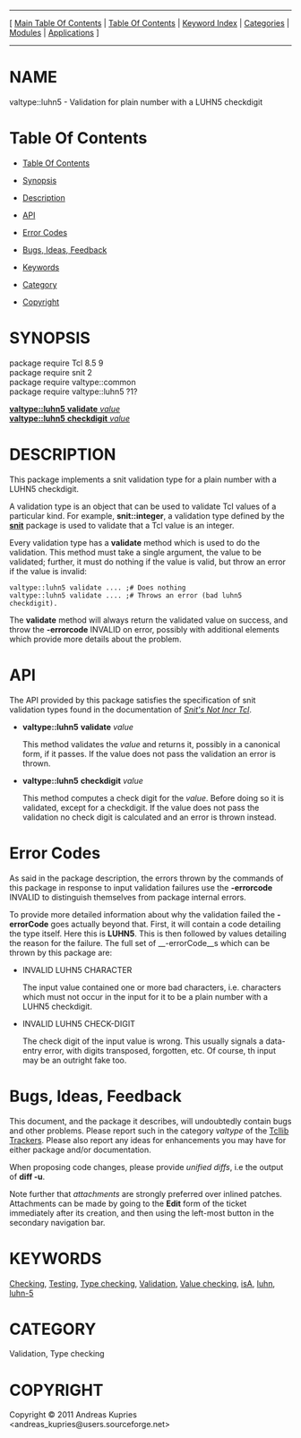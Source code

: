 
[//000000001]: # (valtype::luhn5 \- Validation types)
[//000000002]: # (Generated from file 'vtype\.inc' by tcllib/doctools with format 'markdown')
[//000000003]: # (Copyright &copy; 2011 Andreas Kupries <andreas\_kupries@users\.sourceforge\.net>)
[//000000004]: # (valtype::luhn5\(n\) 1 tcllib "Validation types")

<hr> [ <a href="../../../../toc.md">Main Table Of Contents</a> &#124; <a
href="../../../toc.md">Table Of Contents</a> &#124; <a
href="../../../../index.md">Keyword Index</a> &#124; <a
href="../../../../toc0.md">Categories</a> &#124; <a
href="../../../../toc1.md">Modules</a> &#124; <a
href="../../../../toc2.md">Applications</a> ] <hr>

# NAME

valtype::luhn5 \- Validation for plain number with a LUHN5 checkdigit

# <a name='toc'></a>Table Of Contents

  - [Table Of Contents](#toc)

  - [Synopsis](#synopsis)

  - [Description](#section1)

  - [API](#section2)

  - [Error Codes](#section3)

  - [Bugs, Ideas, Feedback](#section4)

  - [Keywords](#keywords)

  - [Category](#category)

  - [Copyright](#copyright)

# <a name='synopsis'></a>SYNOPSIS

package require Tcl 8\.5 9  
package require snit 2  
package require valtype::common  
package require valtype::luhn5 ?1?  

[__valtype::luhn5__ __validate__ *value*](#1)  
[__valtype::luhn5__ __checkdigit__ *value*](#2)  

# <a name='description'></a>DESCRIPTION

This package implements a snit validation type for a plain number with a LUHN5
checkdigit\.

A validation type is an object that can be used to validate Tcl values of a
particular kind\. For example, __snit::integer__, a validation type defined
by the __[snit](\.\./snit/snit\.md)__ package is used to validate that a
Tcl value is an integer\.

Every validation type has a __validate__ method which is used to do the
validation\. This method must take a single argument, the value to be validated;
further, it must do nothing if the value is valid, but throw an error if the
value is invalid:

    valtype::luhn5 validate .... ;# Does nothing
    valtype::luhn5 validate .... ;# Throws an error (bad luhn5 checkdigit).

The __validate__ method will always return the validated value on success,
and throw the __\-errorcode__ INVALID on error, possibly with additional
elements which provide more details about the problem\.

# <a name='section2'></a>API

The API provided by this package satisfies the specification of snit validation
types found in the documentation of *[Snit's Not Incr
Tcl](\.\./snit/snit\.md)*\.

  - <a name='1'></a>__valtype::luhn5__ __validate__ *value*

    This method validates the *value* and returns it, possibly in a canonical
    form, if it passes\. If the value does not pass the validation an error is
    thrown\.

  - <a name='2'></a>__valtype::luhn5__ __checkdigit__ *value*

    This method computes a check digit for the *value*\. Before doing so it is
    validated, except for a checkdigit\. If the value does not pass the
    validation no check digit is calculated and an error is thrown instead\.

# <a name='section3'></a>Error Codes

As said in the package description, the errors thrown by the commands of this
package in response to input validation failures use the __\-errorcode__
INVALID to distinguish themselves from package internal errors\.

To provide more detailed information about why the validation failed the
__\-errorCode__ goes actually beyond that\. First, it will contain a code
detailing the type itself\. Here this is __LUHN5__\. This is then followed by
values detailing the reason for the failure\. The full set of __\-errorCode__s
which can be thrown by this package are:

  - INVALID LUHN5 CHARACTER

    The input value contained one or more bad characters, i\.e\. characters which
    must not occur in the input for it to be a plain number with a LUHN5
    checkdigit\.

  - INVALID LUHN5 CHECK\-DIGIT

    The check digit of the input value is wrong\. This usually signals a
    data\-entry error, with digits transposed, forgotten, etc\. Of course, th
    input may be an outright fake too\.

# <a name='section4'></a>Bugs, Ideas, Feedback

This document, and the package it describes, will undoubtedly contain bugs and
other problems\. Please report such in the category *valtype* of the [Tcllib
Trackers](http://core\.tcl\.tk/tcllib/reportlist)\. Please also report any ideas
for enhancements you may have for either package and/or documentation\.

When proposing code changes, please provide *unified diffs*, i\.e the output of
__diff \-u__\.

Note further that *attachments* are strongly preferred over inlined patches\.
Attachments can be made by going to the __Edit__ form of the ticket
immediately after its creation, and then using the left\-most button in the
secondary navigation bar\.

# <a name='keywords'></a>KEYWORDS

[Checking](\.\./\.\./\.\./\.\./index\.md\#checking),
[Testing](\.\./\.\./\.\./\.\./index\.md\#testing), [Type
checking](\.\./\.\./\.\./\.\./index\.md\#type\_checking),
[Validation](\.\./\.\./\.\./\.\./index\.md\#validation), [Value
checking](\.\./\.\./\.\./\.\./index\.md\#value\_checking),
[isA](\.\./\.\./\.\./\.\./index\.md\#isa), [luhn](\.\./\.\./\.\./\.\./index\.md\#luhn),
[luhn\-5](\.\./\.\./\.\./\.\./index\.md\#luhn\_5)

# <a name='category'></a>CATEGORY

Validation, Type checking

# <a name='copyright'></a>COPYRIGHT

Copyright &copy; 2011 Andreas Kupries <andreas\_kupries@users\.sourceforge\.net>

